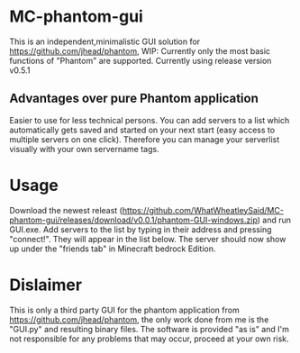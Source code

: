 # MC-phantom-gui
This is an independent,minimalistic GUI solution for https://github.com/jhead/phantom, WIP: Currently only the most basic functions of "Phantom" are supported. Currently using release version v0.5.1
## Advantages over pure Phantom application
Easier to use for less technical persons. You can add servers to a list which automatically gets saved and started on your next start (easy access to multiple servers on one click). Therefore you can manage your serverlist visually with your own servername tags.

# Usage
Download the newest releast (https://github.com/WhatWheatleySaid/MC-phantom-gui/releases/download/v0.0.1/phantom-GUI-windows.zip) and run GUI.exe. Add servers to the list by typing in their address and pressing "connect!". They will appear in the list below. The server should now show up under the "friends tab" in Minecraft bedrock Edition. 

# Dislaimer
This is only a third party GUI for the phantom application from https://github.com/jhead/phantom, the only work done from me is the "GUI.py" and resulting binary files. The software is provided "as is" and I'm not responsible for any problems that may occur, proceed at your own risk.

